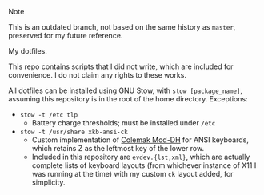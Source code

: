 > [!NOTE]
> This is an outdated branch, not based on the same history as `master`, preserved for my future reference.

My dotfiles.

This repo contains scripts that I did not write, which are included for convenience. I do not claim any rights to these works.

All dotfiles can be installed using GNU Stow, with `stow [package_name]`, assuming this repository is in the root of the home directory. Exceptions:
- `stow -t /etc tlp`
  - Battery charge thresholds; must be installed under `/etc`
- `stow -t /usr/share xkb-ansi-ck`
  - Custom implementation of [Colemak Mod-DH](https://colemakmods.github.io/mod-dh/) for ANSI keyboards, which retains Z as the leftmost key of the lower row.
  - Included in this repository are `evdev.{lst,xml}`, which are actually complete lists of keyboard layouts (from whichever instance of X11 I was running at the time) with my custom `ck` layout added, for simplicity. 

